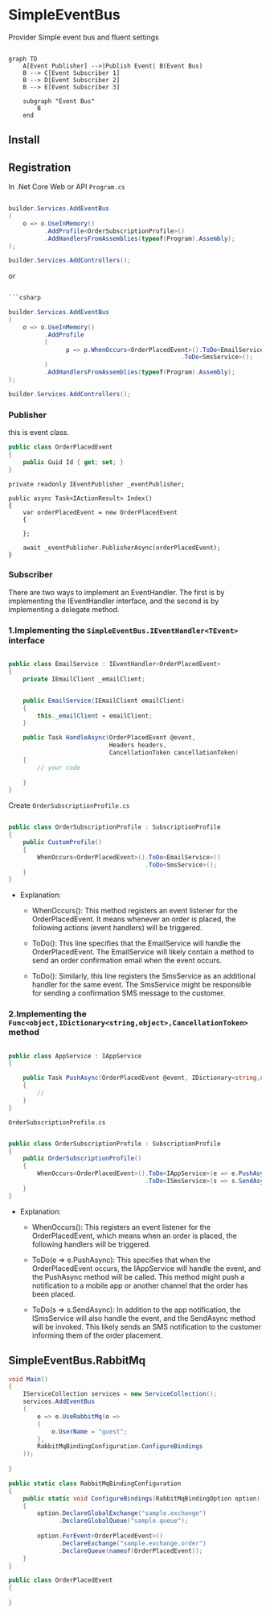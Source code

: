 # SimpleEventBus

Provider Simple event bus and fluent settings


```mermaid

graph TD
    A[Event Publisher] -->|Publish Event| B(Event Bus)
    B --> C[Event Subscriber 1]
    B --> D[Event Subscriber 2]
    B --> E[Event Subscriber 3]

    subgraph "Event Bus"
        B
    end
```

## Install



## Registration

In .Net Core Web or API `Program.cs`


```csharp

builder.Services.AddEventBus
(
    o => o.UseInMemory()
          .AddProfile<OrderSubscriptionProfile>()
          .AddHandlersFromAssemblies(typeof(Program).Assembly);
);

builder.Services.AddControllers();    
```
or

```csharp

```csharp

builder.Services.AddEventBus
(
    o => o.UseInMemory()
          .AddProfile
          (
                p => p.WhenOccurs<OrderPlacedEvent>().ToDo<EmailService>() 
                                                .ToDo<SmsService>();
          )
          .AddHandlersFromAssemblies(typeof(Program).Assembly);
);

builder.Services.AddControllers();    
```


### Publisher

this is event class.

```csharp
public class OrderPlacedEvent 
{
    public Guid Id { get; set; }
}
```


```csharp!
private readonly IEventPublisher _eventPublisher;

public async Task<IActionResult> Index()
{
    var orderPlacedEvent = new OrderPlacedEvent
    {
        
    };
    
    await _eventPublisher.PublisherAsync(orderPlacedEvent);
}
```

### Subscriber





There are two ways to implement an EventHandler. The first is by implementing the IEventHandler interface, and the second is by implementing a delegate method.

### 1.Implementing the `SimpleEventBus.IEventHandler<TEvent>` interface

```csharp

public class EmailService : IEventHandler<OrderPlacedEvent> 
{
    private IEmailClient _emailClient;


    public EmailService(IEmailClient emailClient)
    {
        this._emailClient = emailClient;
    }

    public Task HandleAsync(OrderPlacedEvent @event,
                            Headers headers,
                            CancellationToken cancellationToken)
    {
        // your code
        
    }
}

```

Create `OrderSubscriptionProfile.cs`



```csharp

public class OrderSubscriptionProfile : SubscriptionProfile
{
    public CustomProfile()
    {
        WhenOccurs<OrderPlacedEvent>().ToDo<EmailService>() 
                                      .ToDo<SmsService>();
    }
}
```

- Explanation:
    - WhenOccurs<OrderPlacedEvent>(): This method registers an event listener for the OrderPlacedEvent. It means whenever an order is placed, the following actions (event handlers) will be triggered.

    - ToDo<EmailService>(): This line specifies that the EmailService will handle the OrderPlacedEvent. The EmailService will likely contain a method to send an order confirmation email when the event occurs.

    - ToDo<SmsService>(): Similarly, this line registers the SmsService as an additional handler for the same event. The SmsService might be responsible for sending a confirmation SMS message to the customer.



### 2.Implementing the `Func<object,IDictionary<string,object>,CancellationToken>` method

```csharp

public class AppService : IAppService
{

	public Task PushAsync(OrderPlacedEvent @event, IDictionary<string,object> headers, CancellationToken cancellationToken)
	{
		// 
	}
}

```

`OrderSubscriptionProfile.cs`

```csharp

public class OrderSubscriptionProfile : SubscriptionProfile
{
    public OrderSubscriptionProfile()
    {
        WhenOccurs<OrderPlacedEvent>().ToDo<IAppService>(e => e.PushAsync) 
                                      .ToDo<ISmsService>(s => s.SendAsync);
    }
}
```

- Explanation:
    - WhenOccurs<OrderPlacedEvent>(): This registers an event listener for the OrderPlacedEvent, which means when an order is placed, the following handlers will be triggered.

    - ToDo<IAppService>(e => e.PushAsync): This specifies that when the OrderPlacedEvent occurs, the IAppService will handle the event, and the PushAsync method will be called. This method might push a notification to a mobile app or another channel that the order has been placed.

    - ToDo<ISmsService>(s => s.SendAsync): In addition to the app notification, the ISmsService will also handle the event, and the SendAsync method will be invoked. This likely sends an SMS notification to the customer informing them of the order placement.


## SimpleEventBus.RabbitMq


```csharp
void Main()
{
	IServiceCollection services = new ServiceCollection();
	services.AddEventBus
	(
		e => e.UseRabbitMq(o => 
		{
			o.UserName = "guest";
		},
		RabbitMqBindingConfiguration.ConfigureBindings  
	));
	
}

public static class RabbitMqBindingConfiguration
{
	public static void ConfigureBindings(RabbitMqBindingOption option) 
	{
		option.DeclareGlobalExchange("sample.exchange")
              .DeclareGlobalQueue("sample.queue");
		
		option.ForEvent<OrderPlacedEvent>()
              .DeclareExchange("sample.exchange.order")
              .DeclareQueue(nameof(OrderPlacedEvent));
	}
}

public class OrderPlacedEvent 
{
	
}
```